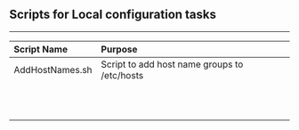 
## Scripts for Local configuration tasks

-------

| Script Name         | Purpose                                                 |
| :-----------        | :-----------                                            |
| AddHostNames.sh     | Script to add host name groups to /etc/hosts            |
|                     |                                                         |
|                     |                                                         |
|                     |                                                         |
|                     |                                                         |
|                     |                                                         |
|                     |                                                         |
|                     |                                                         |
|                     |                                                         |
|                     |                                                         |
|                     |                                                         |
|                     |                                                         |

